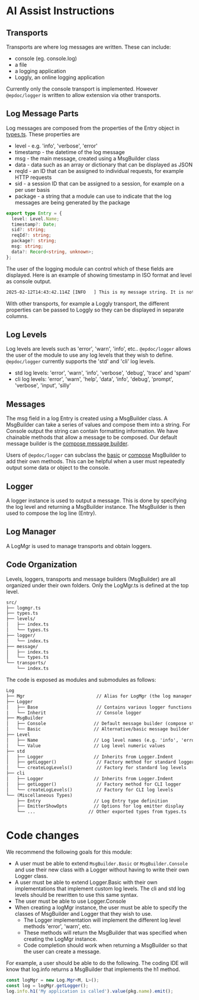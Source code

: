 # AI Assist Instructions

## Transports

Transports are where log messages are written. These can include:

- console (eg. console.log)
- a file
- a logging application
- Loggly, an online logging application

Currently only the console transport is implemented. However `@epdoc/logger` is written to allow extension via other
transports.

## Log Message Parts

Log messages are composed from the properties of the Entry object in [types.ts](../src/types.ts). These properties are

- level - e.g. 'info', 'verbose', 'error'
- timestamp - the datetime of the log message
- msg - the main message, created using a MsgBuilder class
- data - data such as an array or dictionary that can be displayed as JSON
- reqId - an ID that can be assigned to individual requests, for example HTTP requests
- sid - a session ID that can be assigned to a session, for example on a per user basis
- package - a string that a module can use to indicate that the log messages are being generated by the package

```typescript
export type Entry = {
  level: Level.Name;
  timestamp?: Date;
  sid?: string;
  reqId?: string;
  package?: string;
  msg: string;
  data?: Record<string, unknown>;
};
```

The user of the logging module can control which of these fields are displayed. Here is an example of showing timestamp
in ISO format and level as console output.

```txt
2025-02-12T14:43:42.114Z [INFO   ] This is my message string. It is not showing reqId and package.
```

With other transports, for example a Loggly transport, the different properties can be passed to Loggly so they can be
displayed in separate columns.

## Log Levels

Log levels are levels such as 'error', 'warn', 'info', etc.. `@epdoc/logger` allows the user of the module to use any
log levels that they wish to define. `@epdoc/logger` currently supports the 'std' and 'cli' log levels.

- std log levels: 'error', 'warn', 'info', 'verbose', 'debug', 'trace' and 'spam'
- cli log levels: 'error', 'warn', 'help', 'data', 'info', 'debug', 'prompt', 'verbose', 'input', 'silly'

## Messages

The msg field in a log Entry is created using a MsgBuilder class. A MsgBuilder can take a series of values and compose
them into a string. For Console output the string can contain formatting information. We have chainable methods that
allow a message to be composed. Our default message builder is the [compose message builder](../src/message/console.ts).

Users of `@epdoc/logger` can subclass the [basic](../src/message/basic.ts) or [compose](../src/message/console.ts)
MsgBuilder to add their own methods. This can be helpful when a user must repeatedly output some data or object to the
console.

## Logger

A logger instance is used to output a message. This is done by specifying the log level and returning a MsgBuilder
instance. The MsgBuilder is then used to compose the log line (Entry).

## Log Manager

A LogMgr is used to manage transports and obtain loggers.

## Code Organization

Levels, loggers, transports and message builders (MsgBuilder) are all organized under their own folders. Only the
LogMgr.ts is defined at the top level.

```txt
src/
├── logmgr.ts
├── types.ts
├── levels/
│   ├── index.ts
│   └── types.ts
├── logger/
│   └── index.ts
├── message/
│   ├── index.ts
│   └── types.ts
└── transports/
    └── index.ts
```

The code is exposed as modules and submodules as follows:

```txt
Log
├── Mgr                           // Alias for LogMgr (the log manager class)
├── Logger
│   ├── Base                      // Contains various logger functions and types
|   └── Inherit                   // Console logger
├── MsgBuilder
│   ├── Console                  // Default message builder (compose style)
│   └── Basic                    // Alternative/basic message builder
├── Level
│   ├── Name                     // Log level names (e.g. 'info', 'error', etc.)
│   └── Value                    // Log level numeric values
├── std
│   ├── Logger                   // Inherits from Logger.Indent
│   ├── getLogger()               // Factory method for standard logger
│   └── createLogLevels()         // Factory for standard log levels
├── cli
│   ├── Logger                   // Inherits from Logger.Indent
│   ├── getLogger()               // Factory method for CLI logger
│   └── createLogLevels()         // Factory for CLI log levels
└── (Miscellaneous Types)
    ├── Entry                    // Log Entry type definition
    ├── EmitterShowOpts          // Options for log emitter display
    └── ...                    // Other exported types from types.ts
```

# Code changes

We recommend the following goals for this module:

- A user must be able to extend `MsgBuilder.Basic` or `MsgBuilder.Console` and use their new class with a Logger without
  having to write their own Logger class.
- A user must be able to extend Logger.Basic with their own implementations that implement custom log levels. The cli
  and std log levels should be rewritten to use this same syntax.
- The user must be able to use Logger.Console
- When creating a logMgr instance, the user must be able to specify the classes of MsgBuilder and Logger that they wish
  to use.
  - The Logger implementation will implement the different log level methods 'error', 'warn', etc.
  - These methods will return the MsgBuilder that was specified when creating the LogMgr instance.
  - Code completion should work when returning a MsgBuilder so that the user can create a message.

For example, a user should be able to do the following. The coding IDE will know that log.info returns a MsgBuilder that
implements the h1 method.

```ts
const logMgr = new Log.Mgr<M, L>();
const log = logMgr.getLogger();
log.info.h1('My application is called').value(pkg.name).emit();
```
